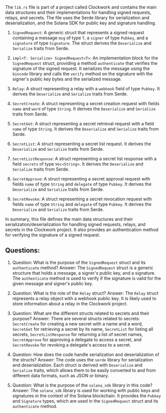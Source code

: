 The `lib.rs` file is part of a project called Clockwork and contains the main data structures and their implementations for handling signed requests, relays, and secrets. The file uses the Serde library for serialization and deserialization, and the Solana SDK for public key and signature handling.

1. `SignedRequest`: A generic struct that represents a signed request containing a message `msg` of type `T`, a `signer` of type `Pubkey`, and a `signature` of type `Signature`. The struct derives the `Deserialize` and `Serialize` traits from Serde.

2. `impl<T: Serialize> SignedRequest<T>`: An implementation block for the `SignedRequest` struct, providing a method `authenticate` that verifies the signature of the signed request. It serializes the message using the `bincode` library and calls the `verify` method on the signature with the signer's public key bytes and the serialized message.

3. `Relay`: A struct representing a relay with a `webhook` field of type `Pubkey`. It derives the `Deserialize` and `Serialize` traits from Serde.

4. `SecretCreate`: A struct representing a secret creation request with fields `name` and `word` of type `String`. It derives the `Deserialize` and `Serialize` traits from Serde.

5. `SecretGet`: A struct representing a secret retrieval request with a field `name` of type `String`. It derives the `Deserialize` and `Serialize` traits from Serde.

6. `SecretList`: A struct representing a secret list request. It derives the `Deserialize` and `Serialize` traits from Serde.

7. `SecretListResponse`: A struct representing a secret list response with a field `secrets` of type `Vec<String>`. It derives the `Deserialize` and `Serialize` traits from Serde.

8. `SecretApprove`: A struct representing a secret approval request with fields `name` of type `String` and `delegate` of type `Pubkey`. It derives the `Deserialize` and `Serialize` traits from Serde.

9. `SecretRevoke`: A struct representing a secret revocation request with fields `name` of type `String` and `delegate` of type `Pubkey`. It derives the `Deserialize` and `Serialize` traits from Serde.

In summary, this file defines the main data structures and their serialization/deserialization for handling signed requests, relays, and secrets in the Clockwork project. It also provides an authentication method for verifying the signature of a signed request.
## Questions: 
 1. Question: What is the purpose of the `SignedRequest` struct and its `authenticate` method?
   Answer: The `SignedRequest` struct is a generic structure that holds a message, a signer's public key, and a signature. The `authenticate` method is used to verify if the signature is valid for the given message and signer's public key.

2. Question: What is the role of the `Relay` struct?
   Answer: The `Relay` struct represents a relay object with a webhook public key. It is likely used to store information about a relay in the Clockwork project.

3. Question: What are the different structs related to secrets and their purpose?
   Answer: There are several structs related to secrets: `SecretCreate` for creating a new secret with a name and a word, `SecretGet` for retrieving a secret by its name, `SecretList` for listing all secrets, `SecretListResponse` for returning a list of secret names, `SecretApprove` for approving a delegate to access a secret, and `SecretRevoke` for revoking a delegate's access to a secret.

4. Question: How does the code handle serialization and deserialization of the structs?
   Answer: The code uses the `serde` library for serialization and deserialization. Each struct is derived with `Deserialize` and `Serialize` traits, which allows them to be easily converted to and from different data formats, such as JSON or binary.

5. Question: What is the purpose of the `solana_sdk` library in this code?
   Answer: The `solana_sdk` library is used for working with public keys and signatures in the context of the Solana blockchain. It provides the `Pubkey` and `Signature` types, which are used in the `SignedRequest` struct and its `authenticate` method.
    